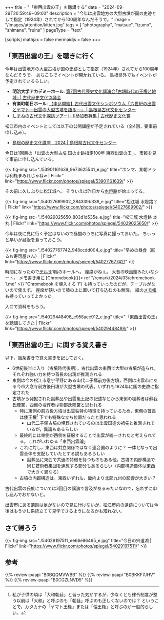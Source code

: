 +++
title = "「東西出雲の王」を聴講する"
date =  "2024-09-29T20:59:49+09:00"
description = "今年は出雲地方の大型古墳が国の史跡として指定（1924年）されてから100周年なんだそうで。"
image = "/images/attention/kitten.jpg"
tags = [ "photography", "matsue", "izumo", "shimane", "ruins" ]
pageType = "text"

[scripts]
  mathjax = false
  mermaidjs = false
+++

## 「東西出雲の王」を聴きに行く

今年は出雲地方の大型古墳が国の史跡として指定（1924年）されてから100周年なんだそうで。
あちこちでイベントが開かれている。
島根県外でもイベントが予定されているらしい。

- **明治大学アカデミーホール**: [第7回古代歴史文化講演会｢古墳時代の王権と地域｣ | 古代歴史文化協議会](https://kodairekibunkyo.jp/event/lectures_7th.html)
- **有楽町朝日ホール**: [【申込開始】古代出雲文化シンポジウム「六世紀の出雲とヤマト―出雲の大型古墳を語る―」 | 島根県古代文化センター](https://shimane-kodaibunka.jp/sympo/r6sympo/)
- [しまねの古代文化探訪ツアーⅠ・Ⅱ参加者募集 | 古代歴史文化賞](https://kodaibunkasho.jp/news/3638)

松江市内のイベントとしては以下の公開講座が予定されている（全4回，要事前申し込み）。

- [島根の歴史文化講座　2024 | 島根県古代文化センター](https://shimane-kodaibunka.jp/sympo/sympo-3424/)

今日は1回目の「出雲の大型古墳 国の史跡指定100年 東西出雲の王」。
市報を見て事前に申し込んでいる。

{{< fig-img src="./53901161639_9e73625541_e.jpg" title="ホンマ、某朝ドラは利権まみれじゃねw | Flickr" link="https://www.flickr.com/photos/spiegel/53901161639/" >}}

その前に久しぶりに松江城へ。
そういえば昨日から[水燈路][松江水燈路]が始まってる。

{{< fig-img src="./54027689902_284339b339_e.jpg" title="松江城 水燈路？ | Flickr" link="https://www.flickr.com/photos/spiegel/54027689902/" >}}

{{< fig-img src="./54029025650_803d1d535e_e.jpg" title="松江城 水燈路 本丸 | Flickr" link="https://www.flickr.com/photos/spiegel/54029025650/" >}}

今年は夜に見に行く予定はないので昼間のうちに写真に撮っておいた。
ちぃっと早いが昼飯を食っておこう。

{{< fig-img src="./54027767742_948ccdd004_e.jpg" title="早めの昼食（回るお寿司屋さん） | Flickr" link="https://www.flickr.com/photos/spiegel/54027767742/" >}}

時間になったので[テルサ][松江テルサ]1階のホールへ。
座席がねぇ。
大昔の映画館みたいなシート。
メモ書き用に [Chromebook]({{< ref "/remark/2024/03/chromebook-1.md" >}} "Chromebook を導入する 1") も持っていったのだが，テーブルがないので使えず。
座席が狭いので膝の上に置いて打ち込むのも無理。
紙の[メモ帳](https://www.amazon.co.jp/dp/B0CGZLNVD5?tag=baldandersinf-22&linkCode=ogi&th=1&psc=1 "Amazon.co.jp: 【HAYAKAWA FACTORY】デルフォニックス ロルバーン ポケット付メモL ホームズ チェック : 文房具・オフィス用品")も持っていってよかった。

入口で資料をもらう。

{{< fig-img src="./54029448498_e958aee912_e.jpg" title="「東西出雲の王」を聴講してきた | Flickr" link="https://www.flickr.com/photos/spiegel/54029448498/" >}}


## 「東西出雲の王」に関する覚え書き

以下，箇条書きで覚え書きを記しておく。

- 6世紀後半に入り（古墳時代後期），古代出雲の東西で大型の古墳が造られ，それぞれ強い力を持つ首長の出現が推測される
- 東側は今の松江市意宇平野にある山代二子塚前方後方墳，西側は出雲市にある今市大念寺前方後円墳が大型古墳の代表。いずれも1924年に国の史跡に指定された
- 古墳から発掘された副葬品や出雲風土記の記述などから東側の埋葬者は蘇我氏陣営，西側の埋葬者は物部氏陣営と思われる
  - 特に東側の前方後方墳は出雲独特の特徴を持っているため，東側の首長は倭王権[^y1] 下でも特殊な立ち位置だったと思われる
    - 山代二子塚古墳の埋葬されているのは出雲国造の祖先と推測されているが，異論もあるらしい
  - 最終的には東側が西側を征服することで出雲が統一されたと考えられてる。これがいわゆる「東西出雲論」
  - これに対し，東西は対立関係ではなく連合国のように？ 一体となって出雲全体を支配していたとする説もあるらしい
    - 副葬品に東西で共通の特徴を持つものもある他，古墳の内部構造で同じ技術者集団を連想する部分もあるらしい（内部構造自体は東西で大きく異なる）
  - 古墳の内部構造は，東西いずれも，畿内より北部九州の影響が大きい？

[^y1]: 私が子供の頃は「大和朝廷」と習った気がするが，少なくとも律令制度が整う以前は「大和」と呼ぶのも「朝廷」呼ぶのも正しくないのでは？ ということで，カタカナの「ヤマト王権」または「倭王権」と呼ぶのが一般的らしい。

古代出雲の氏族については3回目の講演で言及があるみたいなので，忘れずに申し込んでおかないと。

出雲市にある遺跡は足がないので見に行けないが，松江市内の遺跡については今後はもう少し系統立てて見学できるようになるかも知れない。

## さて帰ろう

{{< fig-img src="./54029197511_ee66e86495_e.jpg" title="今日の宍道湖 | Flickr" link="https://www.flickr.com/photos/spiegel/54029197511/" >}}

[松江水燈路]: https://www.suitouro.jp/ "【公式サイト】松江水燈路 2024|9.28-10.20の(土,日,祝) 開催"
[松江テルサ]: https://www.matsue-terrsa.jp/ "松江テルサ"

## 参考

{{% review-paapi "B0BQQMVWBB" %}} <!-- ボディバッグ スリングバッグ CHROME KADET MAX -->
{{% review-paapi "B0BKKF7JHV" %}} <!-- ASUS Chromebook -->
{{% review-paapi "B0CGZLNVD5" %}} <!-- Rollbahn HAYAKAWA FACTORY ホームズ メモ ノート -->
